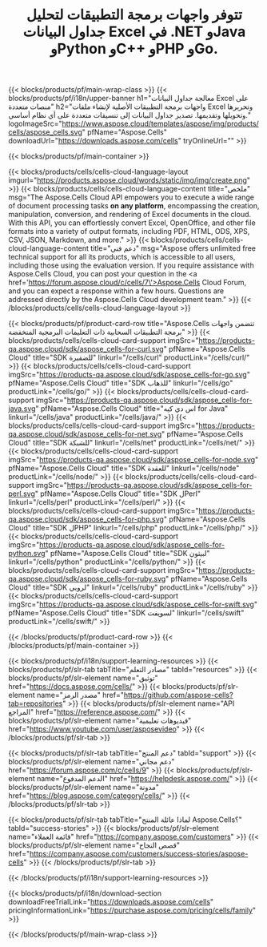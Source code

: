 ﻿---
title: تتوفر واجهات برمجة التطبيقات لتحليل جداول البيانات Excel في .NET وJava وPython وC++ وPHP وGo.
weight: 10
description: تمكّنك سحابة Aspose.Cells API من تنفيذ مجموعة واسعة من مهام معالجة المستندات على أي نظام أساسي، بما في ذلك إنشاء مستندات Excel ومعالجتها وتحويلها وعرضها في السحابة. باستخدام هذا API، يمكنك بسهولة تحويل Excel وOpenOffice وتنسيقات الملفات الأخرى إلى مجموعة متنوعة من تنسيقات الإخراج، بما في ذلك PDF وHTML وODS وXPS وCSV وJSON وMarkdown والمزيد.
---
{{< blocks/products/pf/main-wrap-class >}}
{{< blocks/products/pf/i18n/upper-banner h1="معالجة جداول البيانات Excel على منصات متعددة" h2="واجهات برمجة التطبيقات الأصلية لإنشاء ملفات Excel وتحريرها وتحويلها وتقديمها. تصدير جداول البيانات إلى تنسيقات متعددة على أي نظام أساسي." logoImageSrc="https://www.aspose.cloud/templates/aspose/img/products/cells/aspose_cells.svg" pfName="Aspose.Cells" downloadUrl="https://downloads.aspose.com/cells" tryOnlineUrl="" >}}

{{< blocks/products/pf/main-container >}}

{{< blocks/products/cells/cells-cloud-language-layout imgurl="https://products.aspose.cloud/words/static/img/img/create.png" >}}
    {{< blocks/products/cells/cells-cloud-language-content title="ملخص" msg="The Aspose.Cells Cloud API empowers you to execute a wide range of document processing tasks <b>on any platform</b>, encompassing the creation, manipulation, conversion, and rendering of Excel documents in the cloud. With this API, you can effortlessly convert Excel, OpenOffice, and other file formats into a variety of output formats, including PDF, HTML, ODS, XPS, CSV, JSON, Markdown, and more." >}}
    {{< blocks/products/cells/cells-cloud-language-content title="دعم فني" msg="Aspose offers unlimited free technical support for all its products, which is accessible to all users, including those using the evaluation version. If you require assistance with Aspose.Cells Cloud, you can post your question in the <a href=\'https://forum.aspose.cloud/c/cells/7\'>Aspose.Cells Cloud Forum</a>, and you can expect a response within a few hours. Questions are addressed directly by the Aspose.Cells Cloud development team." >}}
{{< /blocks/products/cells/cells-cloud-language-layout >}}

{{< blocks/products/pf/product-card-row title="Aspose.Cells تتضمن واجهات برمجة التطبيقات السحابية ذات التعليمات البرمجية المنخفضة" >}}
{{< blocks/products/cells/cells-cloud-card-support imgSrc="https://products-qa.aspose.cloud/sdk/aspose_cells-for-curl.svg" pfName="Aspose.Cells Cloud" title="SDK للضفيرة" linkurl="/cells/curl" productLink="/cells/curl/" >}}
{{< blocks/products/cells/cells-cloud-card-support imgSrc="https://products-qa.aspose.cloud/sdk/aspose_cells-for-go.svg" pfName="Aspose.Cells Cloud" title="SDK للذهاب" linkurl="/cells/go" productLink="/cells/go/" >}}
{{< blocks/products/cells/cells-cloud-card-support imgSrc="https://products-qa.aspose.cloud/sdk/aspose_cells-for-java.svg" pfName="Aspose.Cells Cloud" title="اس دي كيه for Java" linkurl="/cells/java" productLink="/cells/java/" >}}
{{< blocks/products/cells/cells-cloud-card-support imgSrc="https://products-qa.aspose.cloud/sdk/aspose_cells-for-net.svg" pfName="Aspose.Cells Cloud" title="SDK للشبكة" linkurl="/cells/net" productLink="/cells/net/" >}}
{{< blocks/products/cells/cells-cloud-card-support imgSrc="https://products-qa.aspose.cloud/sdk/aspose_cells-for-node.svg" pfName="Aspose.Cells Cloud" title="SDK للعقدة" linkurl="/cells/node" productLink="/cells/node/" >}}
{{< blocks/products/cells/cells-cloud-card-support imgSrc="https://products-qa.aspose.cloud/sdk/aspose_cells-for-perl.svg" pfName="Aspose.Cells Cloud" title="SDK لPerl" linkurl="/cells/perl" productLink="/cells/perl/" >}}
{{< blocks/products/cells/cells-cloud-card-support imgSrc="https://products-qa.aspose.cloud/sdk/aspose_cells-for-php.svg" pfName="Aspose.Cells Cloud" title="SDK لPHP" linkurl="/cells/php" productLink="/cells/php/" >}}
{{< blocks/products/cells/cells-cloud-card-support imgSrc="https://products-qa.aspose.cloud/sdk/aspose_cells-for-python.svg" pfName="Aspose.Cells Cloud" title="SDK لبيثون" linkurl="/cells/python" productLink="/cells/python/" >}}
{{< blocks/products/cells/cells-cloud-card-support imgSrc="https://products-qa.aspose.cloud/sdk/aspose_cells-for-ruby.svg" pfName="Aspose.Cells Cloud" title="SDK لروبي" linkurl="/cells/ruby" productLink="/cells/ruby" >}}
{{< blocks/products/cells/cells-cloud-card-support imgSrc="https://products-qa.aspose.cloud/sdk/aspose_cells-for-swift.svg" pfName="Aspose.Cells Cloud" title="SDK لسويفت" linkurl="/cells/swift" productLink="/cells/swift/" >}}


{{< /blocks/products/pf/product-card-row >}}
{{< /blocks/products/pf/main-container >}}

{{< blocks/products/pf/i18n/support-learning-resources >}}
{{< blocks/products/pf/slr-tab tabTitle="مصادر التعلم" tabId="resources" >}}
{{< blocks/products/pf/slr-element name="توثيق" href="https://docs.aspose.com/cells/" >}}
{{< blocks/products/pf/slr-element name="مصدر الرمز" href="https://github.com/aspose-cells?tab=repositories" >}}
{{< blocks/products/pf/slr-element name="API المراجع" href="https://reference.aspose.com/" >}}
{{< blocks/products/pf/slr-element name="فيديوهات تعليمية" href="https://www.youtube.com/user/asposevideo" >}}
{{< /blocks/products/pf/slr-tab >}}

{{< blocks/products/pf/slr-tab tabTitle="دعم المنتج" tabId="support" >}}
{{< blocks/products/pf/slr-element name="دعم مجاني" href="https://forum.aspose.com/c/cells/9" >}}
{{< blocks/products/pf/slr-element name="الدعم المدفوع" href="https://helpdesk.aspose.com/" >}}
{{< blocks/products/pf/slr-element name="مدونة" href="https://blog.aspose.com/category/cells/" >}}
{{< /blocks/products/pf/slr-tab >}}

{{< blocks/products/pf/slr-tab tabTitle="لماذا عائلة المنتج Aspose.Cells؟" tabId="success-stories" >}}
{{< blocks/products/pf/slr-element name="قائمة العملاء" href="https://company.aspose.com/customers" >}}
{{< blocks/products/pf/slr-element name="قصص النجاح" href="https://company.aspose.com/customers/success-stories/aspose-cells" >}}
{{< /blocks/products/pf/slr-tab >}}

{{< /blocks/products/pf/i18n/support-learning-resources >}}

{{< blocks/products/pf/i18n/download-section downloadFreeTrialLink="https://downloads.aspose.com/cells" pricingInformationLink="https://purchase.aspose.com/pricing/cells/family" >}}

{{< /blocks/products/pf/main-wrap-class >}}
